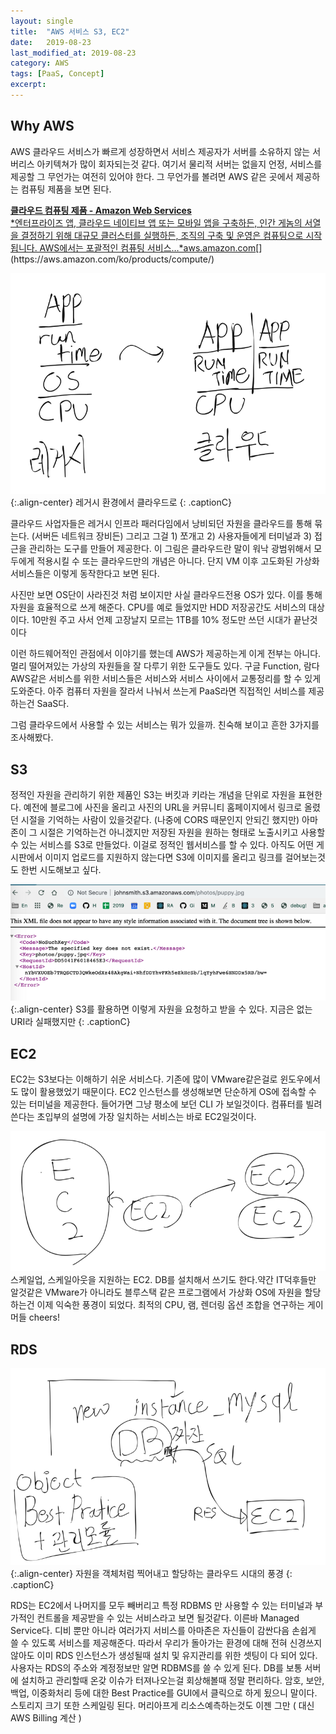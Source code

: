 ```yaml
---
layout:	single
title:	"AWS 서비스 S3, EC2"
date:	2019-08-23
last_modified_at: 2019-08-23
category: AWS
tags: [PaaS, Concept]
excerpt: 
---
```


## Why AWS
AWS 클라우드 서비스가 빠르게 성장하면서 서비스 제공자가 서버를 소유하지 않는 서버리스 아키텍쳐가 많이 회자되는것 같다. 여기서 물리적 서버는 없을지 언정, 서비스를 제공할 그 무언가는 여전히 있어야 한다. 그 무언가를 볼려면 AWS 같은 곳에서 제공하는 컴퓨팅 제품을 보면 된다.

[**클라우드 컴퓨팅 제품 - Amazon Web Services**  
*엔터프라이즈 앱, 클라우드 네이티브 앱 또는 모바일 앱을 구축하든, 인간 게놈의 서열을 결정하기 위해 대규모 클러스터를 실행하든, 조직의 구축 및 운영은 컴퓨팅으로 시작됩니다. AWS에서는 포괄적인 컴퓨팅 서비스…*aws.amazon.com](https://aws.amazon.com/ko/products/compute/ "https://aws.amazon.com/ko/products/compute/")[](https://aws.amazon.com/ko/products/compute/)


![](/assets/img/1*yrnWfv5XKiAHeHMwlYr_GQ.png){:.align-center}
레거시 환경에서 클라우드로
{: .captionC}

클라우드 사업자들은 레거시 인프라 패러다임에서 낭비되던 자원을 클라우드를 통해 묶는다. (서버든 네트워크 장비든) 그리고 그걸 1) 쪼개고 2) 사용자들에게 터미널과 3) 접근을 관리하는 도구를 만들어 제공한다. 이 그림은 클라우드란 말이 워낙 광범위해서 모두에게 적용시킬 수 또는 클라우드만의 개념은 아니다. 단지 VM 이후 고도화된 가상화 서비스들은 이렇게 동작한다고 보면 된다.

사진만 보면 OS단이 사라진것 처럼 보이지만 사실 클라우드전용 OS가 있다. 이를 통해 자원을 효율적으로 쓰게 해준다. CPU를 예로 들었지만 HDD 저장공간도 서비스의 대상이다. 10만원 주고 사서 언제 고장날지 모르는 1TB를 10% 정도만 쓰던 시대가 끝난것이다 

이런 하드웨어적인 관점에서 이야기를 했는데 AWS가 제공하는게 이게 전부는 아니다. 멀리 떨어져있는 가상의 자원들을 잘 다루기 위한 도구들도 있다. 구글 Function, 람다AWS같은 서비스를 위한 서비스들은 서비스와 서비스 사이에서 교통정리를 할 수 있게 도와준다. 아주 컴퓨터 자원을 잘라서 나눠서 쓰는게 PaaS라면 직접적인 서비스를 제공하는건 SaaS다.

그럼 클라우드에서 사용할 수 있는 서비스는 뭐가 있을까. 친숙해 보이고 흔한 3가지를 조사해봤다.

## S3

정적인 자원을 관리하기 위한 제품인 S3는 버킷과 키라는 개념을 단위로 자원을 표현한다. 예전에 블로그에 사진을 올리고 사진의 URL을 커뮤니티 홈페이지에서 링크로 올렸던 시절을 기억하는 사람이 있을것같다. (나중에 CORS 때문인지 안되긴 했지만) 아마존이 그 시절은 기억하는건 아니겠지만 저장된 자원을 원하는 형태로 노출시키고 사용할 수 있는 서비스를 S3로 만들었다. 이걸로 정적인 웹서비스를 할 수 있다. 아직도 어떤 게시판에서 이미지 업로드를 지원하지 않는다면 S3에 이미지를 올리고 링크를 걸어보는것도 한번 시도해보고 싶다.

![](/assets/img/1*uEXp_5oimiWT5DGItGO5mQ.png){:.align-center}
S3를 활용하면 이렇게 자원을 요청하고 받을 수 있다. 지금은 없는 URI라 실패했지만
{: .captionC}

## EC2

EC2는 S3보다는 이해하기 쉬운 서비스다. 기존에 많이 VMware같은걸로 윈도우에서도 많이 활용했었기 때문이다. EC2 인스턴스를 생성해보면 단순하게 OS에 접속할 수 있는 터미널을 제공한다. 들어가면 그냥 평소에 보던 CLI 가 보일것이다. 컴퓨터를 빌려쓴다는 초입부의 설명에 가장 일치하는 서비스는 바로 EC2일것이다.

![](/assets/img/1*BUdCLSdG3Rda130Y8r76UQ.png)
스케일업, 스케일아웃을 지원하는 EC2. DB를 설치해서 쓰기도 한다.약간 IT덕후들만 알것같은 VMware가 아니라도 블루스택 같은 프로그램에서 가상화 OS에 자원을 할당하는건 이제 익숙한 풍경이 되었다. 최적의 CPU, 램, 렌더링 옵션 조합을 연구하는 게이머들 cheers!




## RDS

![](/assets/img/1*oF5H5lMgfU6OhRSEhT0iUQ.png)
{:.align-center}
자원을 객체처럼 찍어내고 할당하는 클라우드 시대의 풍경
{: .captionC}

RDS는 EC2에서 나머지를 모두 빼버리고 특정 RDBMS 만 사용할 수 있는 터미널과 부가적인 컨트롤을 제공받을 수 있는 서비스라고 보면 될것같다. 이른바 Managed Service다. 디비 뿐만 아니라 여러가지 서비스를 아마존은 자신들이 감싼다음 손쉽게 쓸 수 있도록 서비스를 제공해준다. 따라서 우리가 돌아가는 환경에 대해 전혀 신경쓰지 않아도 이미 RDS 인스턴스가 생성될때 설치 및 유지관리를 위한 셋팅이 다 되어 있다. 사용자는 RDS의 주소와 계정정보만 알면 RDBMS를 쓸 수 있게 된다. DB를 보통 서버에 설치하고 관리할때 온갖 이슈가 터져나오는걸 회상해볼때 정말 편리하다. 암호, 보안, 백업, 이중화처리 등에 대한 Best Practice를 GUI에서 클릭으로 하게 됬으니 말이다. 스토리지 크기 또한 스케일링 된다. 머리아프게 리소스예측하는것도 이젠 그만 ( 대신 AWS Billing 계산 )

  